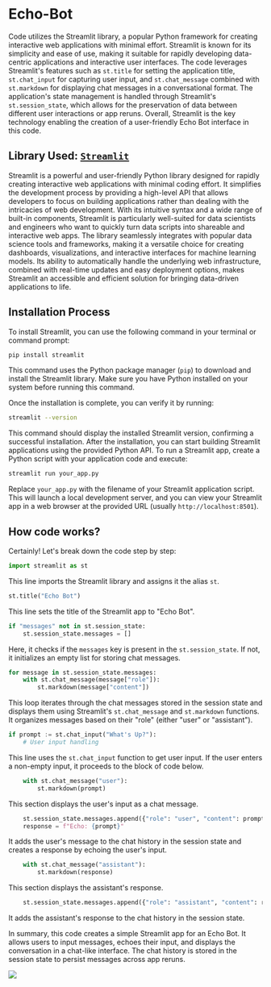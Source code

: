 # Echo-Bot

Code utilizes the Streamlit library, a popular Python framework for creating interactive web applications with minimal effort. Streamlit is known for its simplicity and ease of use, making it suitable for rapidly developing data-centric applications and interactive user interfaces. The code leverages Streamlit's features such as `st.title` for setting the application title, `st.chat_input` for capturing user input, and `st.chat_message` combined with `st.markdown` for displaying chat messages in a conversational format. The application's state management is handled through Streamlit's `st.session_state`, which allows for the preservation of data between different user interactions or app reruns. Overall, Streamlit is the key technology enabling the creation of a user-friendly Echo Bot interface in this code.

## Library Used: [`Streamlit`](https://docs.streamlit.io/)

Streamlit is a powerful and user-friendly Python library designed for rapidly creating interactive web applications with minimal coding effort. It simplifies the development process by providing a high-level API that allows developers to focus on building applications rather than dealing with the intricacies of web development. With its intuitive syntax and a wide range of built-in components, Streamlit is particularly well-suited for data scientists and engineers who want to quickly turn data scripts into shareable and interactive web apps. The library seamlessly integrates with popular data science tools and frameworks, making it a versatile choice for creating dashboards, visualizations, and interactive interfaces for machine learning models. Its ability to automatically handle the underlying web infrastructure, combined with real-time updates and easy deployment options, makes Streamlit an accessible and efficient solution for bringing data-driven applications to life.

## Installation Process

To install Streamlit, you can use the following command in your terminal or command prompt:

```bash
pip install streamlit
```

This command uses the Python package manager (`pip`) to download and install the Streamlit library. Make sure you have Python installed on your system before running this command.

Once the installation is complete, you can verify it by running:

```bash
streamlit --version
```

This command should display the installed Streamlit version, confirming a successful installation. After the installation, you can start building Streamlit applications using the provided Python API. To run a Streamlit app, create a Python script with your application code and execute:

```bash
streamlit run your_app.py
```

Replace `your_app.py` with the filename of your Streamlit application script. This will launch a local development server, and you can view your Streamlit app in a web browser at the provided URL (usually `http://localhost:8501`).


## How code works?

Certainly! Let's break down the code step by step:
```python
import streamlit as st
```
This line imports the Streamlit library and assigns it the alias `st`.

```python
st.title("Echo Bot")
```
This line sets the title of the Streamlit app to "Echo Bot".

```python
if "messages" not in st.session_state:
    st.session_state.messages = []
```
Here, it checks if the `messages` key is present in the `st.session_state`. If not, it initializes an empty list for storing chat messages.

```python
for message in st.session_state.messages:
    with st.chat_message(message["role"]):
        st.markdown(message["content"])
```
This loop iterates through the chat messages stored in the session state and displays them using Streamlit's `st.chat_message` and `st.markdown` functions. It organizes messages based on their "role" (either "user" or "assistant").

```python
if prompt := st.chat_input("What's Up?"):
    # User input handling
```
This line uses the `st.chat_input` function to get user input. If the user enters a non-empty input, it proceeds to the block of code below.

```python
    with st.chat_message("user"):
        st.markdown(prompt)
```
This section displays the user's input as a chat message.

```python
    st.session_state.messages.append({"role": "user", "content": prompt})
    response = f"Echo: {prompt}"
```
It adds the user's message to the chat history in the session state and creates a response by echoing the user's input.

```python
    with st.chat_message("assistant"):
        st.markdown(response)
```
This section displays the assistant's response.

```python
    st.session_state.messages.append({"role": "assistant", "content": response})
```
It adds the assistant's response to the chat history in the session state.

In summary, this code creates a simple Streamlit app for an Echo Bot. It allows users to input messages, echoes their input, and displays the conversation in a chat-like interface. The chat history is stored in the session state to persist messages across app reruns.

![](https://i.imgur.com/bF6U3Wt.png)
